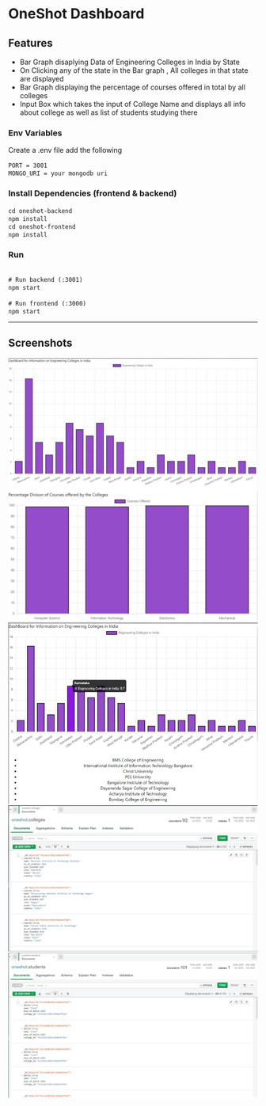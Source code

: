 # OneShot Dashboard 

## Features

- Bar Graph disaplying Data of Engineering Colleges in India by State
- On Clicking any of the state in the Bar graph , All colleges in that state are displayed
- Bar Graph displaying the percentage of courses offered in total by all colleges
- Input Box which takes the input of College Name and displays all info about college as well as list of students studying there


### Env Variables

Create a .env file add the following

```
PORT = 3001
MONGO_URI = your mongodb uri
```

### Install Dependencies (frontend & backend)

```
cd oneshot-backend
npm install
cd oneshot-frontend
npm install
```

### Run

```

# Run backend (:3001)
npm start

# Run frontend (:3000) 
npm start

```


---

## Screenshots

![im](/images/img1.JPG)
![im](/images/img2.JPG)
![im](/images/img3.JPG)
![im](/images/img4.JPG)
![im](/images/img5.JPG)
